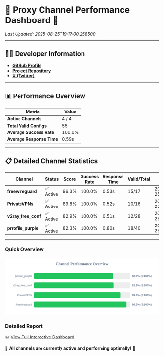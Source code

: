 # 🌟 Proxy Channel Performance Dashboard 🌟

_Last Updated: 2025-08-25T19:17:00.258500_

---

## 👩‍💻 Developer Information

- **[GitHub Profile](https://github.com/4n0nymou3)**  
- **[Project Repository](https://github.com/4n0nymou3/multi-proxy-config-fetcher)**  
- **[X (Twitter)](https://x.com/4n0nymou3)**  

---

## 📊 Performance Overview

| Metric                | Value       |
|-----------------------|-------------|
| **Active Channels**   | 4 / 4       |
| **Total Valid Configs** | 55          |
| **Average Success Rate** | 100.0%      |
| **Average Response Time** | 0.59s       |

---

## 📋 Detailed Channel Statistics

| Channel          | Status     | Score  | Success Rate | Response Time | Valid/Total | Last Success               |
|------------------|------------|--------|--------------|---------------|-------------|----------------------------|
| **freewireguard**  | ✅ Active  | 96.3%  | 100.0% | 0.53s         | 15/17       | 2025-08-25T19:17:00.256704 |
| **PrivateVPNs**  | ✅ Active  | 89.8%  | 100.0% | 0.52s         | 10/16       | 2025-08-25T19:16:59.699564 |
| **v2ray_free_conf**  | ✅ Active  | 82.9%  | 100.0% | 0.51s         | 12/28       | 2025-08-25T19:16:59.137399 |
| **prrofile_purple**  | ✅ Active  | 82.3%  | 100.0% | 0.80s         | 18/40       | 2025-08-25T19:16:55.994671 |

---

### Quick Overview
<div align="center">
  <a href="https://raw.githubusercontent.com/nullluser/NullRepo/refs/heads/main/assets/channel_stats_chart.svg">
    <img src="https://raw.githubusercontent.com/nullluser/NullRepo/refs/heads/main/assets/channel_stats_chart.svg" alt="Source Performance Statistics" width="800">
  </a>
</div>

### Detailed Report
📊 [View Full Interactive Dashboard](https://htmlpreview.github.io/?https://github.com/nullluser/NullRepo/blob/main/assets/performance_report.html)

🎉 **All channels are currently active and performing optimally!** 🎉
